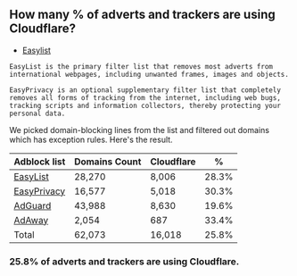 ## How many % of adverts and trackers are using Cloudflare?


- [Easylist](https://web.archive.org/web/20210516110248/https://easylist.to/)
```
EasyList is the primary filter list that removes most adverts from international webpages, including unwanted frames, images and objects.

EasyPrivacy is an optional supplementary filter list that completely removes all forms of tracking from the internet, including web bugs, tracking scripts and information collectors, thereby protecting your personal data.
```


We picked domain-blocking lines from the list and filtered out domains which has exception rules.
Here's the result.


| Adblock list | Domains Count | Cloudflare | % |
| --- | --- | --- | --- |
| [EasyList](https://easylist.to/easylist/easylist.txt) | 28,270 | 8,006 | 28.3% |
| [EasyPrivacy](https://easylist.to/easylist/easyprivacy.txt) | 16,577 | 5,018 | 30.3% |
| [AdGuard](https://adguardteam.github.io/AdGuardSDNSFilter/Filters/filter.txt) | 43,988 | 8,630 | 19.6% |
| [AdAway](https://raw.githubusercontent.com/AdAway/adaway.github.io/master/hosts.txt) | 2,054 | 687 | 33.4% |
| Total | 62,073 | 16,018 | 25.8% |


### 25.8% of adverts and trackers are using Cloudflare.